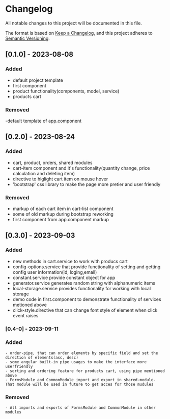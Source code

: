 # Changelog

All notable changes to this project will be documented in this file.

The format is based on [Keep a Changelog](https://keepachangelog.com/en/1.0.0/),
and this project adheres to [Semantic Versioning](https://semver.org/spec/v2.0.0.html).


## [0.1.0] - 2023-08-08

### Added

- default project template
- first component
- product functionality(components, model, service)
- products cart

### Removed
-default template of app.component

## [0.2.0] - 2023-08-24

### Added 
- cart, product, orders, shared modules
- cart-item component and it's functionality(quantity change, price calculation and deleting item)
- directive to higlight cart item on mouse hover
- 'bootstrap' css library to make the page more pretier and user friendly

### Removed
- markup of each cart item in cart-list component
- some of old markup during bootstrap reworking
- first component from app.component markup

## [0.3.0] - 2023-09-03

### Added
   - new methods in cart.service to work with producs cart
   - config-options.service that provide functionality of setting and getting config user information(id, loging,email)
   - constant.service provide constant object for app
   - generator.service generates random string with alphanumeric items
   - local-storage.service provides functionality for working with local storage
   - demo code in first.component to demonstrate functionality of services metioned above 
   - click-style.directive that can change font style of element when click event raises

### [0.4-0] - 2023-09-11

### Added
    - order-pipe, that can order elements by specific field and set the direction of elements(asc, desc)
    - some angular built-in pipe usages to make the interface more userfriendly
    - sorting and ordering feature for products cart, using pipe mentioned above
    - FormsModule and CommonModule import and export in shared-module. That module will be used in future to get acces for those mudules
### Removed
    - All imports and exports of FormsModule and CommonModule in other modules
